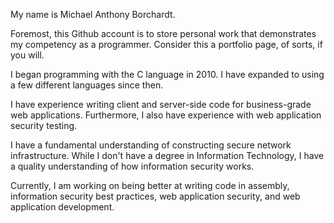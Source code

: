 My name is Michael Anthony Borchardt.

Foremost, this Github account is to store personal work that demonstrates my competency as a programmer. Consider this a portfolio page, of sorts, if you will.

I began programming with the C language in 2010. I have expanded to using a few different languages since then. 

I have experience writing client and server-side code for business-grade web applications. Furthermore, I also have experience with web application security testing. 

I have a fundamental understanding of constructing secure network infrastructure. While I don't have a degree in Information Technology, I have a quality understanding of how information security works. 

Currently, I am working on being better at writing code in assembly, information security best practices, web application security, and web application development. 
